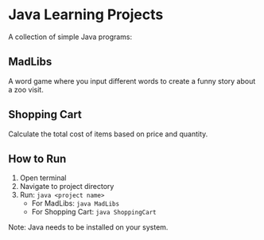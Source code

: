 # Java Learning Projects

A collection of simple Java programs:

## MadLibs
A word game where you input different words to create a funny story about a zoo visit.

## Shopping Cart
Calculate the total cost of items based on price and quantity.

## How to Run
1. Open terminal
2. Navigate to project directory
3. Run: `java <project name>`
   - For MadLibs: `java MadLibs`
   - For Shopping Cart: `java ShoppingCart`

Note: Java needs to be installed on your system.
